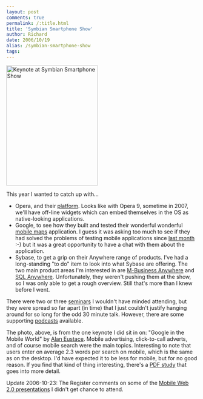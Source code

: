 ```yaml
---
layout: post
comments: true
permalink: /:title.html
title: 'Symbian Smartphone Show'
author: Richard
date: 2006/10/19
alias: /symbian-smartphone-show
tags:
---
```


<a href="https://www.flickr.com/photos/d6y/2049224269" title="Keynote at Symbian Smartphone Show by Richard Dallaway, on Flickr"><img src="https://farm3.staticflickr.com/2378/2049224269_4f20919e5c_o.jpg" width="241" height="317" alt="Keynote at Symbian Smartphone Show"></a>

This year I wanted to catch up with...

-   Opera, and their [platform][]. Looks like with Opera 9, sometime in
2007, we'll have off-line widgets which can embed themselves in the
OS as native-looking applications.
-   Google, to see how they built and tested their wonderful wonderful
[mobile maps][] application. I guess it was asking too much to see
if they had solved the problems of testing mobile applications since
[last month][] :-) but it was a great opportunity to have a chat
with them about the application.
-   Sybase, to get a grip on their Anywhere range of products. I've had
a long-standing "to do" item to look into what Sybase are offering.
The two main product areas I'm interested in are [M-Business
Anywhere][] and [SQL Anywhere][]. Unfortunately, they weren't
pushing them at the show, so I was only able to get a rough
overview. Still that's more than I knew before I went.

There were two or three [seminars][] I wouldn't have minded attending,
but they were spread so far apart (in time) that I just couldn't justify
hanging around for so long for the odd 30 minute talk. However, there
are some supporting [podcasts][] available.

The photo, above, is from the one keynote I did sit in on: "Google in
the Mobile World" by [Alan Eustace][]. Mobile advertising, click-to-call
adverts, and of course mobile search were the main topics. Interesting
to note that users enter on average 2.3 words per search on mobile,
which is the same as on the desktop. I'd have expected it to be less for
mobile, but for no good reason. If you find that kind of thing
interesting, there's a [PDF study][] that goes into more detail.

Update 2006-10-23: The Register comments on some of the [Mobile Web 2.0 presentations][] I didn't get chance to attend.


  [Symbian Smartphone Show]: http://www.symbiansmartphoneshow.com
  [platform]: http://www.opera.com/products/mobile/platform/
  [mobile maps]: http://www.google.com/gmm/index.html
  [last month]: http://blog.spiralarm.com/richard/2006/09/google-ltac.html
  [M-Business Anywhere]: http://www.sybase.com/products/mobilesolutions/m-businessanywhere
  [SQL Anywhere]: http://www.sybase.com/products/mobilesolutions/sqlanywhere
  [seminars]: http://www.symbiansmartphoneshow.com/2006/default.asp?page=sem
  [podcasts]: http://www.symbian.com/smartphoneradio/
  [Alan Eustace]: http://www.google.com/corporate/execs.html#alan
  [PDF study]: http://www1.cs.columbia.edu/~mkamvar/publications/CHI_06.pdf
  [Mobile Web 2.0 presentations]: http://www.theregister.co.uk/2006/10/19/web20_vs_mobiles/print.html

